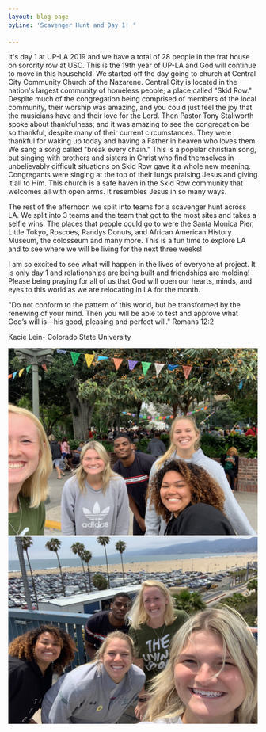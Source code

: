 ```yaml
---
layout: blog-page
byLine: 'Scavenger Hunt and Day 1! '

---
```

It's day 1 at UP-LA 2019 and we have a total of 28 people in the frat house on sorority row at USC. This is the 19th year of UP-LA and God will continue to move in this household. We started off the day going to church at Central City Community Church of the Nazarene. Central City is located in the nation's largest community of homeless people; a place called "Skid Row." Despite much of the congregation being comprised of members of the local community, their worship was amazing, and you could just feel the joy that the musicians have and their love for the Lord. Then Pastor Tony Stallworth spoke about thankfulness; and it was amazing to see the congregation be so thankful, despite many of their current circumstances. They were thankful for waking up today and having a Father in heaven who loves them. We sang a song called "break every chain." This is a popular christian song, but singing with brothers and sisters in Christ who find themselves in unbelievably difficult situations on Skid Row gave it a whole new meaning. Congregants were singing at the top of their lungs praising Jesus and giving it all to Him. This church is a safe haven in the Skid Row community that welcomes all with open arms. It resembles Jesus in so many ways.

The rest of the afternoon we split into teams for a scavenger hunt across LA. We split into 3 teams and the team that got to the most sites and takes a selfie wins. The places that people could go to were the Santa Monica Pier, Little Tokyo, Roscoes, Randys Donuts, and African American History Museum, the colosseum and many more. This is a fun time to explore LA and to see where we will be living for the next three weeks!

I am so excited to see what will happen in the lives of everyone at project. It is only day 1 and relationships are being built and friendships are molding! Please being praying for all of us that God will open our hearts, minds, and eyes to this world as we are relocating in LA for the month.

"Do not conform to the pattern of this world, but be transformed by the renewing of your mind. Then you will be able to test and approve what God’s will is—his good, pleasing and perfect will." Romans 12:2

Kacie Lein- Colorado State University

![](/uploads/2019/06/03/IMG_2464.jpeg)![](/uploads/2019/06/03/IMG_2458.jpeg)